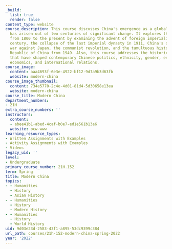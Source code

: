 ```yaml
---
_build:
  list: true
  render: false
content_type: website
course_description: This course discusses China's emergence as a global power, which
  has arisen out of two centuries of significant change. It explores those transformations
  from 1800 to the present by examining the advent of foreign imperialism in the nineteenth
  century, the collapse of the last imperial dynasty in 1911, China's debilitating
  war against Japan, the communist revolution, and the tumultuous history of the People's
  Republic of China from 1949. Also, this course addresses the historical transformations
  that have shaped contemporary Chinese politics, ethnicity, gender, environment,
  economics, and international relations.
course_image:
  content: aaa4693f-6e3e-4922-bf12-9d7a9b3d63fb
  website: modern-china
course_image_thumbnail:
  content: 734e5770-2c4e-4d01-81d4-5d30658e13ea
  website: modern-china
course_title: Modern China
department_numbers:
- 21H
extra_course_numbers: ''
instructors:
  content:
  - abee41b1-abed-4caf-b0e7-ed1e561b13a6
  website: ocw-www
learning_resource_types:
- Written Assignments with Examples
- Activity Assignments with Examples
- Videos
legacy_uid: ''
level:
- Undergraduate
primary_course_number: 21H.152
term: Spring
title: Modern China
topics:
- - Humanities
  - History
  - Asian History
- - Humanities
  - History
  - Modern History
- - Humanities
  - History
  - World History
uid: 9d03e23d-2583-43f1-a895-53dc9399c384
url_path: courses/21h-152-modern-china-spring-2022
year: '2022'
---
```

